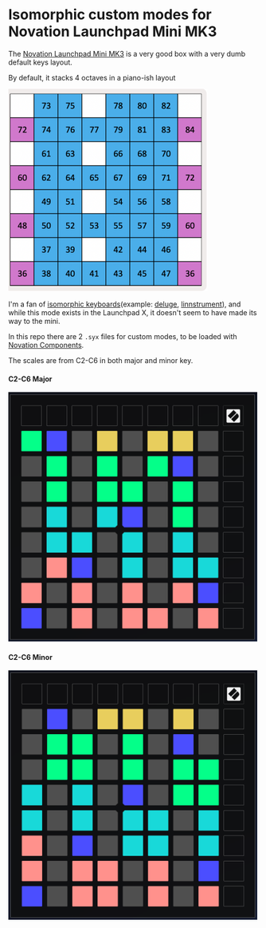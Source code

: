 # Isomorphic custom modes for Novation Launchpad Mini MK3

The [Novation Launchpad Mini MK3](https://novationmusic.com/en/launch/launchpad-mini) is a very good box with a very dumb default keys layout.

By default, it stacks 4 octaves in a piano-ish layout

![default keys layout](https://raw.githubusercontent.com/kzetts/launchpad-mini-isomorphic/main/img/keys-default.png)

I'm a fan of [isomorphic keyboards](https://en.wikipedia.org/wiki/Isomorphic_keyboard)(example: [deluge](https://synthstrom.com/product/deluge/), [linnstrument](https://www.rogerlinndesign.com/linnstrument)), and while this mode exists in the Launchpad X, it doesn't seem to have made its way to the mini.

In this repo there are 2 `.syx` files for custom modes, to be loaded with [Novation Components](https://components.novationmusic.com/).

The scales are from C2-C6 in both major and minor key.

#### C2-C6 Major

<img src="https://raw.githubusercontent.com/kzetts/launchpad-mini-isomorphic/main/img/lp-mini-mk3-major.png" width="500" height="500" />

#### C2-C6 Minor

<img src="https://raw.githubusercontent.com/kzetts/launchpad-mini-isomorphic/main/img/lp-mini-mk3-minor.png" width="500" height="500" />


